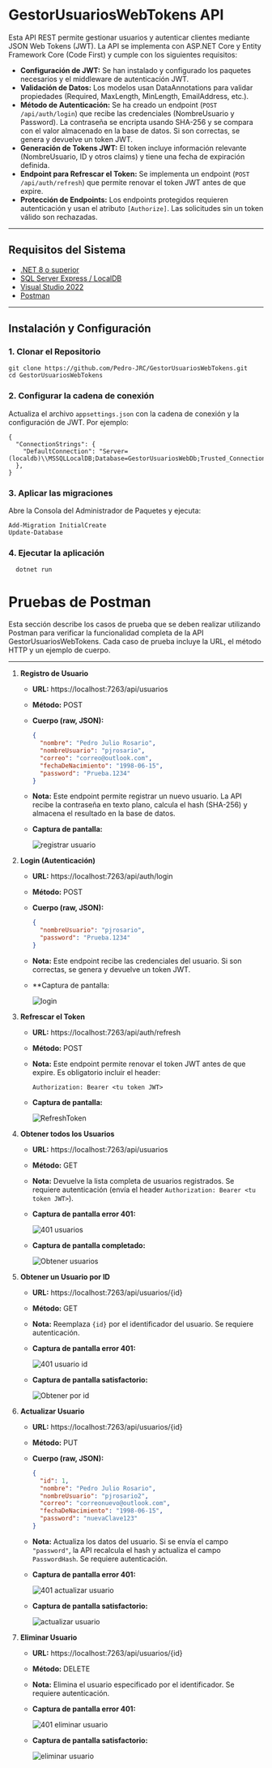 
# GestorUsuariosWebTokens API

Esta API REST permite gestionar usuarios y autenticar clientes mediante JSON Web Tokens (JWT). La API se implementa con ASP.NET Core y Entity Framework Core (Code First) y cumple con los siguientes requisitos:

- **Configuración de JWT:** Se han instalado y configurado los paquetes necesarios y el middleware de autenticación JWT.
- **Validación de Datos:** Los modelos usan DataAnnotations para validar propiedades (Required, MaxLength, MinLength, EmailAddress, etc.).
- **Método de Autenticación:** Se ha creado un endpoint (`POST /api/auth/login`) que recibe las credenciales (NombreUsuario y Password). La contraseña se encripta usando SHA-256 y se compara con el valor almacenado en la base de datos. Si son correctas, se genera y devuelve un token JWT.
- **Generación de Tokens JWT:** El token incluye información relevante (NombreUsuario, ID y otros claims) y tiene una fecha de expiración definida.
- **Endpoint para Refrescar el Token:** Se implementa un endpoint (`POST /api/auth/refresh`) que permite renovar el token JWT antes de que expire.
- **Protección de Endpoints:** Los endpoints protegidos requieren autenticación y usan el atributo `[Authorize]`. Las solicitudes sin un token válido son rechazadas.

---

## Requisitos del Sistema

- [.NET 8 o superior](https://dotnet.microsoft.com/download)
- [SQL Server Express / LocalDB](https://docs.microsoft.com/en-us/sql/database-engine/configure-windows/sql-server-express-localdb)
- [Visual Studio 2022](https://visualstudio.microsoft.com/)
- [Postman](https://www.postman.com/downloads/) 

---

## Instalación y Configuración

### 1. Clonar el Repositorio


    git clone https://github.com/Pedro-JRC/GestorUsuariosWebTokens.git
    cd GestorUsuariosWebTokens


### 2. Configurar la cadena de conexión

Actualiza el archivo `appsettings.json` con la cadena de conexión y la configuración de JWT. Por ejemplo:

    {
      "ConnectionStrings": {
        "DefaultConnection": "Server=(localdb)\\MSSQLLocalDB;Database=GestorUsuariosWebDb;Trusted_Connection=True;MultipleActiveResultSets=true"
      },
    }

### 3. Aplicar las migraciones

Abre la Consola del Administrador de Paquetes y ejecuta:

  

    Add-Migration InitialCreate
    Update-Database


### 4. Ejecutar la aplicación

    
      dotnet run        


# Pruebas de Postman

Esta sección describe los casos de prueba que se deben realizar utilizando Postman para verificar la funcionalidad completa de la API GestorUsuariosWebTokens. Cada caso de prueba incluye la URL, el método HTTP y un ejemplo de cuerpo.

---

1. **Registro de Usuario**

   - **URL:** https://localhost:7263/api/usuarios
   - **Método:** POST
   - **Cuerpo (raw, JSON):**
     ```json
     {
       "nombre": "Pedro Julio Rosario",
       "nombreUsuario": "pjrosario",
       "correo": "correo@outlook.com",
       "fechaDeNacimiento": "1998-06-15",
       "password": "Prueba.1234"
     }
     ```
   - **Nota:** Este endpoint permite registrar un nuevo usuario. La API recibe la contraseña en texto plano, calcula el hash (SHA-256) y almacena el resultado en la base de datos.
   - **Captura de pantalla:**

     ![registrar usuario](https://github.com/user-attachments/assets/9e9eaa85-a170-4e98-8c7d-01d3f9035c11)


2. **Login (Autenticación)**

   - **URL:** https://localhost:7263/api/auth/login
   - **Método:** POST
   - **Cuerpo (raw, JSON):**
     ```json
     {
       "nombreUsuario": "pjrosario",
       "password": "Prueba.1234"
     }
     ```
   - **Nota:** Este endpoint recibe las credenciales del usuario. Si son correctas, se genera y devuelve un token JWT.
   - **Captura de pantalla:
  
     ![login](https://github.com/user-attachments/assets/60e11002-481b-46ba-a2a5-b13e3d31c5e1)


3. **Refrescar el Token**

   - **URL:** https://localhost:7263/api/auth/refresh
   - **Método:** POST
   - **Nota:** Este endpoint permite renovar el token JWT antes de que expire. Es obligatorio incluir el header:
     ```
     Authorization: Bearer <tu token JWT>
     ```
   - **Captura de pantalla:**
  
     ![RefreshToken](https://github.com/user-attachments/assets/57d68d8d-b777-4d56-bb31-7ea679d93fbd)


4. **Obtener todos los Usuarios**

   - **URL:** https://localhost:7263/api/usuarios
   - **Método:** GET
   - **Nota:** Devuelve la lista completa de usuarios registrados. Se requiere autenticación (envía el header `Authorization: Bearer <tu token JWT>`).
   - **Captura de pantalla error 401:**
  
      ![401 usuarios](https://github.com/user-attachments/assets/f8c3eca4-8e63-4666-b07b-e5ab80e5b5a7)


   - **Captura de pantalla completado:** 

      ![Obtener usuarios](https://github.com/user-attachments/assets/1882da7e-4d99-4e8f-982b-433a2ff712b9)


6. **Obtener un Usuario por ID**

   - **URL:** https://localhost:7263/api/usuarios/{id}
   - **Método:** GET
   - **Nota:** Reemplaza `{id}` por el identificador del usuario. Se requiere autenticación.
   - **Captura de pantalla error 401:**
  
      ![401 usuario id](https://github.com/user-attachments/assets/8a58f05e-f494-4ac7-9c88-fb8a69fb29e3)


   - **Captura de pantalla satisfactorio:** 

      ![Obtener por id](https://github.com/user-attachments/assets/88a07721-800c-420f-833c-788a57341e51)


8. **Actualizar Usuario**

   - **URL:** https://localhost:7263/api/usuarios/{id}
   - **Método:** PUT
   - **Cuerpo (raw, JSON):**
     ```json
     {
       "id": 1,
       "nombre": "Pedro Julio Rosario",
       "nombreUsuario": "pjrosario2",
       "correo": "correonuevo@outlook.com",
       "fechaDeNacimiento": "1998-06-15",
       "password": "nuevaClave123"
     }
     ```
   - **Nota:** Actualiza los datos del usuario. Si se envía el campo `"password"`, la API recalcula el hash y actualiza el campo `PasswordHash`. Se requiere autenticación.
   - **Captura de pantalla error 401:**
  
      ![401 actualizar usuario](https://github.com/user-attachments/assets/ddb86920-3ae2-4166-977a-873b87a22a54)


   - **Captura de pantalla satisfactorio:** 

      ![actualizar usuario](https://github.com/user-attachments/assets/54bd8422-09d0-4bae-a468-020eaf87c606)


9. **Eliminar Usuario**

   - **URL:** https://localhost:7263/api/usuarios/{id}
   - **Método:** DELETE
   - **Nota:** Elimina el usuario especificado por el identificador. Se requiere autenticación.
   - **Captura de pantalla error 401:**
  
      ![401 eliminar usuario](https://github.com/user-attachments/assets/06f57cf0-f393-44a2-b1d5-55bef71f5099)


   - **Captura de pantalla satisfactorio:** 

      ![eliminar usuario](https://github.com/user-attachments/assets/3171c07c-4f68-4be5-8fb3-978652979f67)

